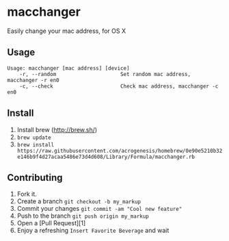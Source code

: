 macchanger
==========

Easily change your mac address, for OS X

Usage
---

```
Usage: macchanger [mac address] [device]
    -r, --random                     Set random mac address, macchanger -r en0
    -c, --check                      Check mac address, macchanger -c en0

```

Install
---

1. Install brew (http://brew.sh/)
2. `brew update`
3. `brew install https://raw.githubusercontent.com/acrogenesis/homebrew/0e90e5210b32e146b9f4d27acaa5486e73d4d608/Library/Formula/macchanger.rb`

Contributing
---

1. Fork it.
2. Create a branch `git checkout -b my_markup`
3. Commit your changes `git commit -am "Cool new feature"`
4. Push to the branch `git push origin my_markup`
5. Open a [Pull Request][1]
6. Enjoy a refreshing `Insert Favorite Beverage` and wait
